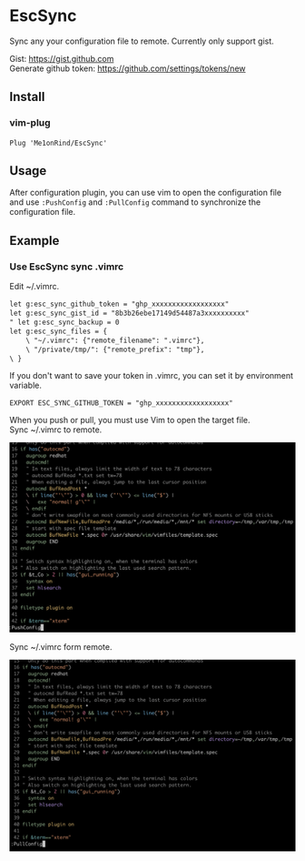 # EscSync
Sync any your configuration file to remote. Currently only support gist.

Gist: https://gist.github.com  
Generate github token: https://github.com/settings/tokens/new

## Install

### vim-plug
```vim
Plug 'Me1onRind/EscSync'
```
## Usage
After configuration plugin, you can use vim to open the configuration file and use ```:PushConfig``` and ```:PullConfig``` command to synchronize the configuration file.

## Example

### Use EscSync sync .vimrc
Edit ~/.vimrc.
```vim
let g:esc_sync_github_token = "ghp_xxxxxxxxxxxxxxxxxx"
let g:esc_sync_gist_id = "8b3b26ebe17149d54487a3xxxxxxxxxx"
" let g:esc_sync_backup = 0
let g:esc_sync_files = {
    \ "~/.vimrc": {"remote_filename": ".vimrc"},
    \ "/private/tmp/": {"remote_prefix": "tmp"},
\ }
```
If you don't want to save your token in .vimrc, you can set it by environment variable.
```shell
EXPORT ESC_SYNC_GITHUB_TOKEN = "ghp_xxxxxxxxxxxxxxxxxx"
```


When you push or pull, you must use Vim to open the target file.  
Sync ~/.vimrc to remote.

<img src="./push.png" style="zoom:100%" />



Sync ~/.vimrc form remote.

<img src="./pull.png" style="zoom:100%" />
